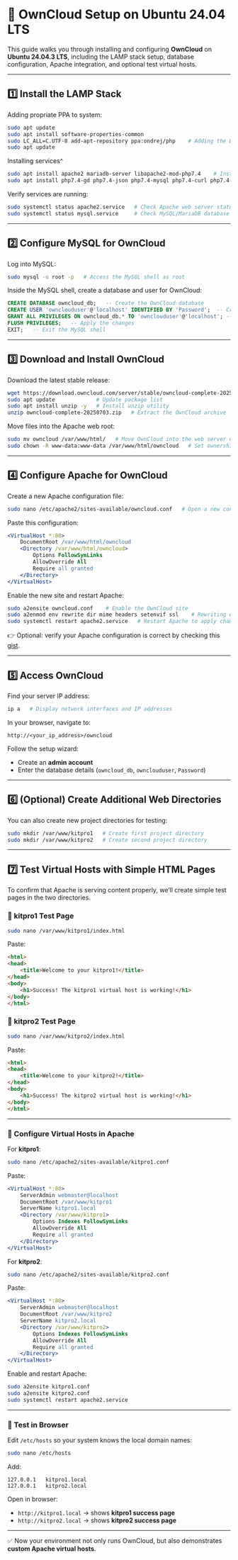 # 🚀 OwnCloud Setup on Ubuntu 24.04 LTS

This guide walks you through installing and configuring **OwnCloud** on **Ubuntu 24.04.3 LTS**, including the LAMP stack setup, database configuration, Apache integration, and optional test virtual hosts.  

---

## 1️⃣ Install the LAMP Stack

Adding propriate PPA to system:  

```bash
sudo apt update
sudo apt install software-properties-common
sudo LC_ALL=C.UTF-8 add-apt-repository ppa:ondrej/php    # Adding the DEB.SURY.ORG repository for PHP 7/4 installation
sudo apt update
```
Installing services^

```bash
sudo apt install apache2 mariadb-server libapache2-mod-php7.4    # Installing Apache2? MariaDB and dependencies
sudo apt install php7.4-gd php7.4-json php7.4-mysql php7.4-curl php7.4-mbstring php7.4-intl php7.4-mcrypt php-imagick php7.4-xml php7.4-zip    # Installing PHP 7.4 and modules
```

Verify services are running:  

```bash
sudo systemctl status apache2.service   # Check Apache web server status
sudo systemctl status mysql.service     # Check MySQL/MariaDB database status
```

---

## 2️⃣ Configure MySQL for OwnCloud

Log into MySQL:  

```bash
sudo mysql -u root -p   # Access the MySQL shell as root
```

Inside the MySQL shell, create a database and user for OwnCloud:  

```sql
CREATE DATABASE owncloud_db;   -- Create the OwnCloud database
CREATE USER 'ownclouduser'@'localhost' IDENTIFIED BY 'Password';  -- Create a new user
GRANT ALL PRIVILEGES ON owncloud_db.* TO 'ownclouduser'@'localhost'; -- Grant permissions
FLUSH PRIVILEGES;   -- Apply the changes
EXIT;   -- Exit the MySQL shell
```

---

## 3️⃣ Download and Install OwnCloud

Download the latest stable release:  

```bash
wget https://download.owncloud.com/server/stable/owncloud-complete-20250703.zip  # Get OwnCloud package
sudo apt update             # Update package list
sudo apt install unzip -y   # Install unzip utility
unzip owncloud-complete-20250703.zip   # Extract the OwnCloud archive
```

Move files into the Apache web root:  

```bash
sudo mv owncloud /var/www/html/   # Move OwnCloud into the web server directory
sudo chown -R www-data:www-data /var/www/html/owncloud   # Set ownership to Apache user
```

---

## 4️⃣ Configure Apache for OwnCloud

Create a new Apache configuration file:  

```bash
sudo nano /etc/apache2/sites-available/owncloud.conf   # Open a new config file for OwnCloud
```

Paste this configuration:  

```apache
<VirtualHost *:80>
    DocumentRoot /var/www/html/owncloud
    <Directory /var/www/html/owncloud>
        Options FollowSymLinks
        AllowOverride All
        Require all granted
    </Directory>
</VirtualHost>
```

Enable the new site and restart Apache:  

```bash
sudo a2ensite owncloud.conf    # Enable the OwnCloud site
sudo a2enmod env rewrite dir mime headers setenvif ssl    # Rewriting environment
sudo systemctl restart apache2.service   # Restart Apache to apply changes
```

👉 Optional: verify your Apache configuration is correct by checking this [gist](https://gist.github.com/Zeokat/3b5c1273a7da48e1ad94).  

---

## 5️⃣ Access OwnCloud

Find your server IP address:  

```bash
ip a   # Display network interfaces and IP addresses
```

In your browser, navigate to:  

```
http://<your_ip_address>/owncloud
```

Follow the setup wizard:  
- Create an **admin account**  
- Enter the database details (`owncloud_db`, `ownclouduser`, `Password`)  

---

## 6️⃣ (Optional) Create Additional Web Directories

You can also create new project directories for testing:  

```bash
sudo mkdir /var/www/kitpro1   # Create first project directory
sudo mkdir /var/www/kitpro2   # Create second project directory
```

---

## 7️⃣ Test Virtual Hosts with Simple HTML Pages

To confirm that Apache is serving content properly, we’ll create simple test pages in the two directories.  

### 🔹 kitpro1 Test Page  

```bash
sudo nano /var/www/kitpro1/index.html
```

Paste:  

```html
<html>
<head>
    <title>Welcome to your kitpro1!</title>
</head>
<body>
    <h1>Success! The kitpro1 virtual host is working!</h1>
</body>
</html>
```

### 🔹 kitpro2 Test Page  

```bash
sudo nano /var/www/kitpro2/index.html
```

Paste:  

```html
<html>
<head>
    <title>Welcome to your kitpro2!</title>
</head>
<body>
    <h1>Success! The kitpro2 virtual host is working!</h1>
</body>
</html>
```

---

### 🔹 Configure Virtual Hosts in Apache  

For **kitpro1**:  

```bash
sudo nano /etc/apache2/sites-available/kitpro1.conf
```

Paste:  

```apache
<VirtualHost *:80>
    ServerAdmin webmaster@localhost
    DocumentRoot /var/www/kitpro1
    ServerName kitpro1.local
    <Directory /var/www/kitpro1>
        Options Indexes FollowSymLinks
        AllowOverride All
        Require all granted
    </Directory>
</VirtualHost>
```

For **kitpro2**:  

```bash
sudo nano /etc/apache2/sites-available/kitpro2.conf
```

Paste:  

```apache
<VirtualHost *:80>
    ServerAdmin webmaster@localhost
    DocumentRoot /var/www/kitpro2
    ServerName kitpro2.local
    <Directory /var/www/kitpro2>
        Options Indexes FollowSymLinks
        AllowOverride All
        Require all granted
    </Directory>
</VirtualHost>
```

Enable and restart Apache:  

```bash
sudo a2ensite kitpro1.conf
sudo a2ensite kitpro2.conf
sudo systemctl restart apache2.service
```

---

### 🔹 Test in Browser  

Edit `/etc/hosts` so your system knows the local domain names:  

```bash
sudo nano /etc/hosts
```

Add:  

```
127.0.0.1   kitpro1.local
127.0.0.1   kitpro2.local
```

Open in browser:  

- `http://kitpro1.local` → shows **kitpro1 success page**  
- `http://kitpro2.local` → shows **kitpro2 success page**  

---

✅ Now your environment not only runs OwnCloud, but also demonstrates **custom Apache virtual hosts**.  
